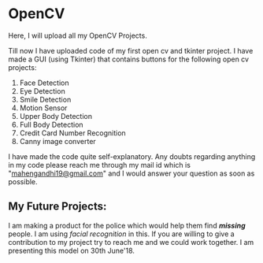 # OpenCV
Here, I will upload all my OpenCV Projects.

Till now I have uploaded code of my first open cv and tkinter project. I have made a GUI (using Tkinter) that contains buttons for the following open cv projects:
1) Face Detection
2) Eye Detection
3) Smile Detection
4) Motion Sensor
5) Upper Body Detection
6) Full Body Detection
7) Credit Card Number Recognition
8) Canny image converter

I have made the code quite self-explanatory. Any doubts regarding anything in my code please reach me through my mail id which is "mahengandhi19@gmail.com" and I would answer your question as soon as possible.

## My Future Projects:

I am making a product for the police which would help them find **_missing_** people. I am using *facial recognition* in this. If you are willing to give a contribution to my project try to reach me and we could work together. I am presenting this model on 30th June'18. 

